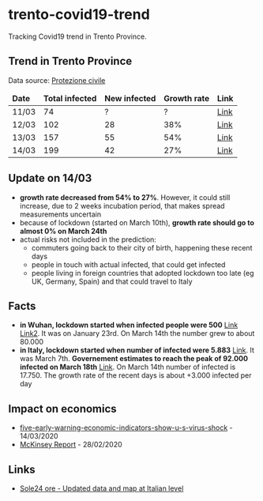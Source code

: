 # trento-covid19-trend

Tracking Covid19 trend in Trento Province.

## Trend in Trento Province

Data source: [Protezione civile](http://www.protezionecivile.gov.it/media-comunicazione/comunicati-stampa)


<table>
  <thead>
    <tr>
      <td><b>Date</b></td>
      <td><b>Total infected</b></td>
      <td><b>New infected</b></td>
      <td><b>Growth rate</b></td>
      <td><b>Link</b></td>
    </tr>
  </thead>
  <tbody>
    <tr>
      <td>11/03</td>
      <td>74</td>
      <td>?</td>
      <td>?</td>
      <td><a href="http://www.protezionecivile.gov.it/media-comunicazione/comunicati-stampa/-/content-view/view/1228409">Link</a></td>
    </tr>
    <tr>
      <td>12/03</td>
      <td>102</td>
      <td>28</td>
      <td>38%</td>
      <td><a href="http://www.protezionecivile.gov.it/media-comunicazione/comunicati-stampa/-/content-view/view/1229047">Link</a></td>
    </tr>
    <tr>
      <td>13/03</td>
      <td>157</td>
      <td>55</td>
      <td>54%</td>
      <td><a href="http://www.protezionecivile.gov.it/media-comunicazione/comunicati-stampa/-/content-view/view/1226619">Link</a></td>
    </tr>
    <tr>
      <td>14/03</td>
      <td>199</td>
      <td>42</td>
      <td>27%</td>
      <td><a href="http://www.protezionecivile.gov.it/media-comunicazione/comunicati-stampa/-/content-view/view/1230113">Link</a></td>
    </tr>
  </tbody>
</table>

## Update on 14/03

- **growth rate decreased from 54% to 27%**. However, it could still increase, due to 2 weeks incubation period, that makes spread measurements uncertain
- because of lockdown (started on March 10th), **growth rate should go to almost 0% on March 24th**
- actual risks not included in the prediction:
  - commuters going back to their city of birth, happening these recent days  
  - people in touch with actual infected, that could get infected  
  - people living in foreign countries that adopted lockdown too late (eg UK, Germany, Spain) and that could travel to Italy

## Facts

- **in Wuhan, lockdown started when infected people were 500** [Link](https://en.wikipedia.org/wiki/Timeline_of_the_2019%E2%80%9320_coronavirus_pandemic_in_November_2019_%E2%80%93_January_2020#23_January) [Link2](https://www.facebook.com/cristiano.siri/posts/10158326307985763). It was on January 23rd. On March 14th the number grew to about 80.000
- **in Italy, lockdown started when number of infected were 5.883** [Link](http://www.protezionecivile.gov.it/media-comunicazione/comunicati-stampa/-/content-view/view/1225413). It was March 7th. **Governement estimates to reach the peak of 92.000 infected on March 18th** [Link](https://www.ilsole24ore.com/art/coronavirus-governo-stima-92mila-contagi-picco-18-marzo-ADfgS9C). On March 14th number of infected is 17.750. The growth rate of the recent days is about +3.000 infected per day 

## Impact on economics

- [five-early-warning-economic-indicators-show-u-s-virus-shock](https://www.bloomberg.com/news/articles/2020-03-14/five-early-warning-economic-indicators-show-u-s-virus-shock?) - 14/03/2020
- [McKinsey Report](https://www.mckinsey.com/~/media/McKinsey/Business%20Functions/Risk/Our%20Insights/COVID%2019%20Implications%20for%20business/COVID-19-Facts-and-Insights-February-28-2020-McKinsey.ashx) - 28/02/2020 

## Links

- [Sole24 ore - Updated data and map at Italian level](https://lab24.ilsole24ore.com/coronavirus/)



